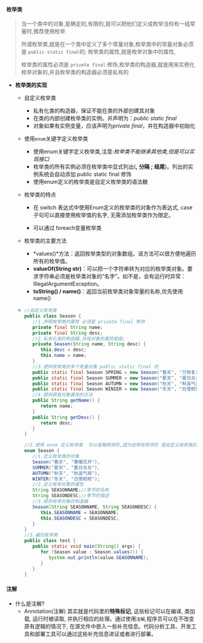 



#### 枚举类

> 当一个类中的对象,是确定的,有限的,就可以把他们定义成枚举当你有一组常量时,推荐使用枚举
>
> 所谓枚举类,就是在一个类中定义了多个常量对象,枚举类中的常量对象必须是 `public static final`的; 枚举类的属性,就是枚举对象中的属性,
>
> 枚举类的属性必须是 `privete final` 修饰,枚举类的构造器,就是用来实例化枚举对象的,并且枚举类的构造器必须是私有的

- **枚举类的实现**

  - 自定义枚举类

    - 私有化类的构造器，保证不能在类的外部创建其对象
    - 在类的内部创建枚举类的实例。并声明为：*public static final* 
    - 对象如果有实例变量，应该声明为*private final*，并在构造器中初始化

  - 使用`enum`关键字定义枚举类

    - 使用enum关键字定义枚举类,注意:*枚举类不能继承其他类,但是可以实现接口*
    - 枚举类的所有实例必须在枚举类中显式列出(**,** **分隔** **;** **结尾**)。列出的实例系统会自动添加 public static final 修饰
    - 使用enum定义的枚举类是自定义枚举类的语法糖

  - 枚举类的特点

    - 在 switch 表达式中使用Enum定义的枚举类的对象作为表达式, case 子句可以直接使用枚举值的名字, 无需添加枚举类作为限定。

    - 可以通过 foreach变量枚举类

  - 枚举类的主要方法

    - *values()*方法：返回枚举类型的对象数组。该方法可以很方便地遍历所有的枚举值。
    - **valueOf(String str)**：可以把一个字符串转为对应的枚举类对象。要求字符串必须是枚举类对象的“名字”。如不是，会有运行时异常：IllegalArgumentException。
    - **toString() / name()**：返回当前枚举类对象常量的名称,优先使用name()

  - ```java
    //自定义枚举类
    public class Season {
       //1.声明枚举类的属性 必须是 privete final 修饰
       private final String name;
       private final String desc;
       //2.私有化类的构造器,并给对象的属性赋值;
       private Season(String name, String desc) {
          this.desc = desc;
          this.name = name;
       }
       //3.提供枚举类的多个常量对象 public static final 的
       public static final Season SPRING = new Season("春天", "万物复苏");
       public static final Season SUMMER = new Season("夏天", "夏日炎炎");
       public static final Season AUTUMN = new Season("秋天", "秋高气爽");
       public static final Season WINIER = new Season("冬天", "白雪皑皑");
       //4.提供获取对象属性的方法
       public String getName() {
          return name;
       }
       public String getDesc() {
          return desc;
       }
    }
    
    //2.使用 enum 定义枚举类  可以省略修饰符,因为自带有修饰符 是自定义枚举类的语法糖
    enum Season {
       //1.定义枚举类的对象   
       Season("春天", "春暖花开"),
       SUMMER("夏天", "夏日炎炎"),
       AUTUMN("秋天", "秋高气爽"),
       WINTER("冬天", "白雪皑皑");
       //2.定义枚举对象的属性
       String SEASONNAME;//季节的名称
       String SEASONDESC;//季节的描述
       //3.提供枚举对象的构造器
       Season(String SEASONNAME, String SEASONDESC) {
          this.SEASONNAME = SEASONNAME;	
          this.SEASONDESC = SEASONDESC;
       }
    }
    //3.遍历枚举类
    public class test {
       public static void main(String[] args) {
          for (Season value : Season.values()) {
             System.out.println(value.SEASONNAME);
          }
       }
    }
    
    ```

    

#### 注解

- 什么是注解?
  - Annotation(注解) 其实就是代码里的**特殊标记**, 这些标记可以在编译, 类加载, 运行时被读取, 并执行相应的处理。通过使用`注解`,程序员可以在不改变原有逻辑的情况下, 在源文件中嵌入一些补充信息。代码分析工具、开发工具和部署工具可以通过这些补充信息进证或者进行部署。

